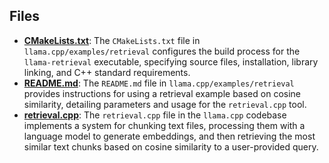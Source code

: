 
## Files
- **[CMakeLists.txt](retrieval/CMakeLists.txt.driver.md)**: The `CMakeLists.txt` file in `llama.cpp/examples/retrieval` configures the build process for the `llama-retrieval` executable, specifying source files, installation, library linking, and C++ standard requirements.
- **[README.md](retrieval/README.md.driver.md)**: The `README.md` file in `llama.cpp/examples/retrieval` provides instructions for using a retrieval example based on cosine similarity, detailing parameters and usage for the `retrieval.cpp` tool.
- **[retrieval.cpp](retrieval/retrieval.cpp.driver.md)**: The `retrieval.cpp` file in the `llama.cpp` codebase implements a system for chunking text files, processing them with a language model to generate embeddings, and then retrieving the most similar text chunks based on cosine similarity to a user-provided query.
